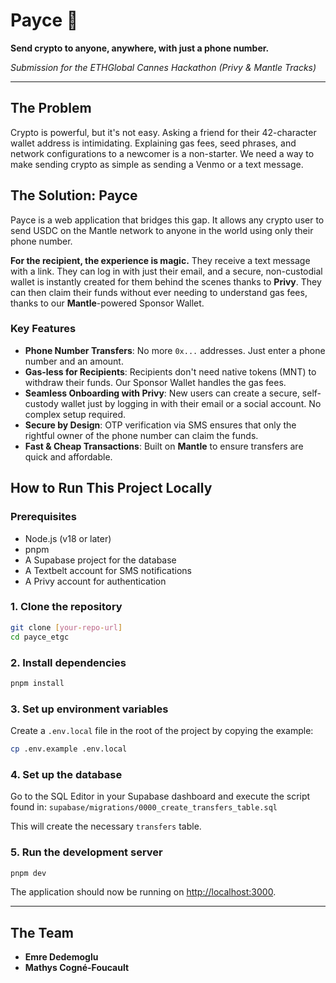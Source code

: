 # Payce 💸

**Send crypto to anyone, anywhere, with just a phone number.**

_Submission for the ETHGlobal Cannes Hackathon (Privy & Mantle Tracks)_

---

## The Problem

Crypto is powerful, but it's not easy. Asking a friend for their 42-character wallet address is intimidating. Explaining gas fees, seed phrases, and network configurations to a newcomer is a non-starter. We need a way to make sending crypto as simple as sending a Venmo or a text message.

## The Solution: Payce

Payce is a web application that bridges this gap. It allows any crypto user to send USDC on the Mantle network to anyone in the world using only their phone number.

**For the recipient, the experience is magic.** They receive a text message with a link. They can log in with just their email, and a secure, non-custodial wallet is instantly created for them behind the scenes thanks to **Privy**. They can then claim their funds without ever needing to understand gas fees, thanks to our **Mantle**-powered Sponsor Wallet.

### Key Features

- **Phone Number Transfers**: No more `0x...` addresses. Just enter a phone number and an amount.
- **Gas-less for Recipients**: Recipients don't need native tokens (MNT) to withdraw their funds. Our Sponsor Wallet handles the gas fees.
- **Seamless Onboarding with Privy**: New users can create a secure, self-custody wallet just by logging in with their email or a social account. No complex setup required.
- **Secure by Design**: OTP verification via SMS ensures that only the rightful owner of the phone number can claim the funds.
- **Fast & Cheap Transactions**: Built on **Mantle** to ensure transfers are quick and affordable.

## How to Run This Project Locally

### Prerequisites

- Node.js (v18 or later)
- pnpm
- A Supabase project for the database
- A Textbelt account for SMS notifications
- A Privy account for authentication

### 1. Clone the repository

```bash
git clone [your-repo-url]
cd payce_etgc
```

### 2. Install dependencies

```bash
pnpm install
```

### 3. Set up environment variables

Create a `.env.local` file in the root of the project by copying the example:

```bash
cp .env.example .env.local
```



### 4. Set up the database

Go to the SQL Editor in your Supabase dashboard and execute the script found in:
`supabase/migrations/0000_create_transfers_table.sql`

This will create the necessary `transfers` table.

### 5. Run the development server

```bash
pnpm dev
```

The application should now be running on [http://localhost:3000](http://localhost:3000).

---

## The Team

-  **Emre Dedemoglu**
-  **Mathys Cogné-Foucault**
